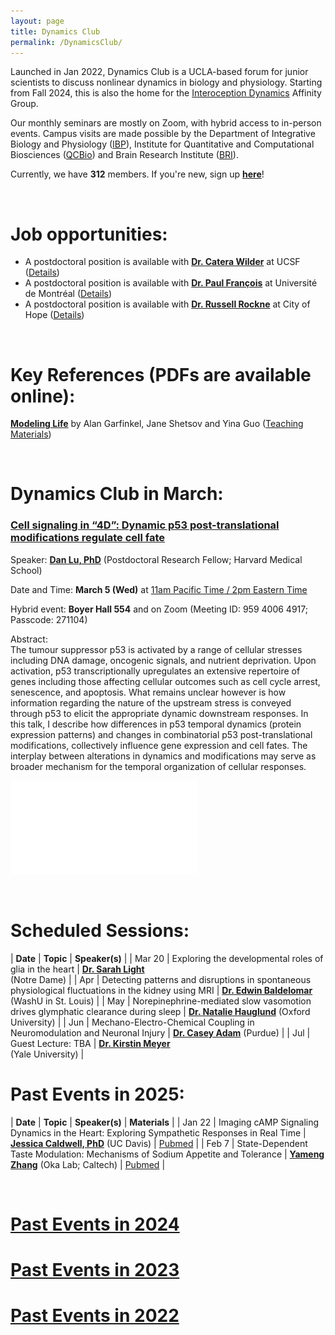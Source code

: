 ```yaml
---
layout: page
title: Dynamics Club
permalink: /DynamicsClub/
---
```


Launched in Jan 2022, Dynamics Club is a UCLA-based forum for junior scientists to discuss nonlinear dynamics in biology and physiology. Starting from Fall 2024, this is also the home for the [Interoception Dynamics](https://bri.ucla.edu/affinity-groups/#1725383881651-5acf33f9-a12c) Affinity Group. 

Our monthly seminars are mostly on Zoom, with hybrid access to in-person events. Campus visits are made possible by the Department of Integrative Biology and Physiology ([IBP](https://www.ibp.ucla.edu)), Institute for Quantitative and Computational Biosciences ([QCBio](https://qcb.ucla.edu)) and Brain Research Institute ([BRI](https://bri.ucla.edu)).

Currently, we have **312** members. If you're new, sign up [**here**](http://eepurl.com/hSqQLD)! 

&nbsp;
&nbsp;

# Job opportunities:
- A postdoctoral position is available with [**Dr. Catera Wilder**](https://pharm.ucsf.edu/wilder) at UCSF ([Details](https://opportunities.ucsf.edu/content/postdoctoral-scholar-research-position-computational-modeling-dynamic-cell-systems))
- A postdoctoral position is available with [**Dr. Paul François**](https://www.francoisresearch.org) at Université de Montréal ([Details](https://www.francoisresearch.org/positions))
- A postdoctoral position is available with [**Dr. Russell Rockne**](https://www.cityofhope.org/russell-rockne) at City of Hope ([Details](https://www.cityofhopejobs.org/job/4051/postdoctoral-fellow-mathematical-oncology-research-us-ca-duarte-10024512-44/))

&nbsp;
&nbsp;

# Key References (PDFs are available online): 

[**Modeling Life**](https://link.springer.com/book/10.1007/978-3-319-59731-7) by Alan Garfinkel, Jane Shetsov and Yina Guo ([Teaching Materials](https://modelinginbiology.github.io))

&nbsp;
&nbsp;

# Dynamics Club in March: 

### [**Cell signaling in “4D”: Dynamic p53 post-translational modifications regulate cell fate**](https://pubmed.ncbi.nlm.nih.gov/39454005/)

Speaker: [**Dan Lu, PhD**](https://www.lahavlab.com/dan-lu) (Postdoctoral Research Fellow; Harvard Medical School)

Date and Time: **March 5 (Wed)** at <ins>11am Pacific Time / 2pm Eastern Time</ins>

Hybrid event: **Boyer Hall 554** and on Zoom (Meeting ID: 959 4006 4917; Passcode: 271104)	

Abstract:\
The tumour suppressor p53 is activated by a range of cellular stresses including DNA damage, oncogenic signals, and nutrient deprivation. Upon activation, p53 transcriptionally upregulates an extensive repertoire of genes including those affecting cellular outcomes such as cell cycle arrest, senescence, and apoptosis. What remains unclear however is how information regarding the nature of the upstream stress is conveyed through p53 to elicit the appropriate dynamic downstream responses. In this talk, I describe how differences in p53 temporal dynamics (protein expression patterns) and changes in combinatorial p53 post-translational modifications, collectively influence gene expression and cell fates. The interplay between alterations in dynamics and modifications may serve as broader mechanism for the temporal organization of cellular responses. 

![DynamicsClub](/images/DynamicsClub_Mar2025_DL.pdf)

&nbsp;
&nbsp;

# Scheduled Sessions:

| **Date** | **Topic** | **Speaker(s)** |
| Mar 20 | Exploring the developmental roles of glia in the heart | [**Dr. Sarah Light**](http://smithneurallab.weebly.com/people.html) <br /> (Notre Dame) |
| Apr | Detecting patterns and disruptions in spontaneous physiological fluctuations in the kidney using MRI | [**Dr. Edwin Baldelomar**](https://www.mir.wustl.edu/employees/edwin-baldelomar/) (WashU in St. Louis) |
| May | Norepinephrine-mediated slow vasomotion drives glymphatic clearance during sleep | [**Dr. Natalie Hauglund**](https://www.dpag.ox.ac.uk/team/natalie-hauglund-1) (Oxford University) |
| Jun | Mechano-Electro-Chemical Coupling in Neuromodulation and Neuronal Injury | [**Dr. Casey Adam**](https://vet.purdue.edu/cpr/team.php) (Purdue) |
| Jul | Guest Lecture: TBA | [**Dr. Kirstin Meyer**](https://mcdb.yale.edu/people/kirstin-meyer) <br /> (Yale University) |

# Past Events in 2025:

| **Date** | **Topic** | **Speaker(s)** | **Materials** |
| Jan 22 | Imaging cAMP Signaling Dynamics in the Heart: Exploring Sympathetic Responses in Real Time | [**Jessica Caldwell, PhD**](https://health.ucdavis.edu/pharmacology/postdoctoral_scholars.html) (UC Davis) | [Pubmed](https://pubmed.ncbi.nlm.nih.gov/36662864/) |
| Feb 7 | State-Dependent Taste Modulation: Mechanisms of Sodium Appetite and Tolerance | [**Yameng Zhang**](https://okalab.caltech.edu/lab-members) (Oka Lab; Caltech) | [Pubmed](https://pubmed.ncbi.nlm.nih.gov/37989313/) |

&nbsp;
&nbsp; 

# [Past Events in 2024](https://lingyunxiong.github.io/2024/12/30/DynamicsClub.html)

# [Past Events in 2023](https://lingyunxiong.github.io/2023/12/15/dynamicsclub.html)

# [Past Events in 2022](https://lingyunxiong.github.io/2022/12/16/dynamicsclub.html)

&nbsp;
&nbsp;



